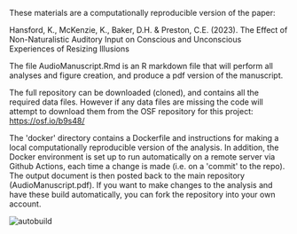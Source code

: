 These materials are a computationally reproducible version of the paper:

Hansford, K., McKenzie, K., Baker, D.H. & Preston, C.E. (2023). The Effect of Non-Naturalistic Auditory Input on Conscious and Unconscious Experiences of Resizing Illusions

The file AudioManuscript.Rmd is an R markdown file that will perform all analyses and figure creation, and produce a pdf version of the manuscript.

The full repository can be downloaded (cloned), and contains all the required data files. 
However if any data files are missing the code will attempt to download them from the OSF repository for this project:
https://osf.io/b9s48/

The 'docker' directory contains a Dockerfile and instructions for making a local computationally reproducible version of the analysis. In addition, the Docker environment is set up to run automatically on a remote server via Github Actions, each time a change is made (i.e. on a 'commit' to the repo). The output document is then posted back to the main repository (AudioManuscript.pdf). If you want to make changes to the analysis and have these build automatically, you can fork the repository into your own account.

![autobuild](https://github.com/KJHansford/AuditoryResizing/workflows/autobuild/badge.svg)
